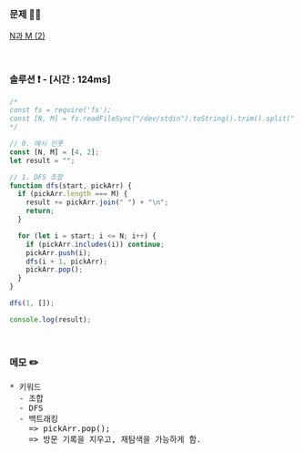 ### 문제 🤨❔

[N과 M (2)](https://www.acmicpc.net/problem/15650)

<br>

### 솔루션 ❗️ - [시간 : 124ms]

```js
/*
const fs = require('fs');
const [N, M] = fs.readFileSync("/dev/stdin").toString().trim().split(" ").map(Number);
*/

// 0. 예시 인풋
const [N, M] = [4, 2];
let result = "";

// 1. DFS 조합
function dfs(start, pickArr) {
  if (pickArr.length === M) {
    result += pickArr.join(" ") + "\n";
    return;
  }

  for (let i = start; i <= N; i++) {
    if (pickArr.includes(i)) continue;
    pickArr.push(i);
    dfs(i + 1, pickArr);
    pickArr.pop();
  }
}

dfs(1, []);

console.log(result);
```

<br>

### 메모 ✏️

<pre>
* 키워드
  - 조합 
  - DFS
  - 백트래킹
    => pickArr.pop();
    => 방문 기록을 지우고, 재탐색을 가능하게 함.
</pre>
